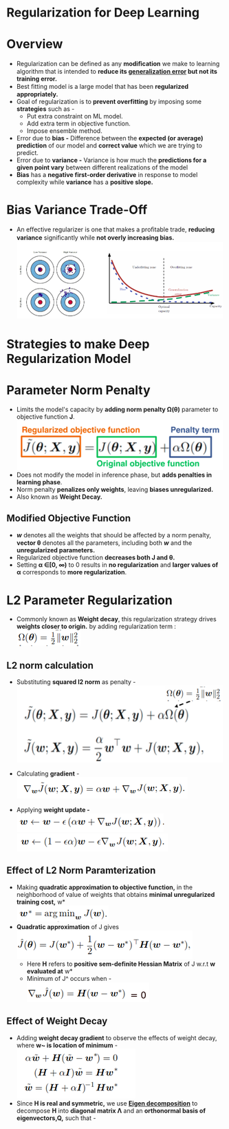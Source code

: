 # Regularization for Deep Learning

# Overview
* Regularization can be defined as any **modiﬁcation** we make to learning algorithm that is intended to **reduce its [generalization error](https://github.com/purvasingh96/Deep-learning-with-neural-networks/tree/master/Notes/Ch_4_Machine_Learning_Basics#capacity-overfitting-and-underfitting) but not its training error.**
* Best ﬁtting model is a large model that has been **regularized appropriately.**
* Goal of regularization is to **prevent overfitting** by imposing some **strategies** such as -
    * Put extra constraint on ML model.
    * Add extra term in objective function.
    * Impose ensemble method.
 * Error due to **bias -** Difference between the **expected (or average) prediction** of our model and **correct value** which we are trying to predict. 
 * Error due to **variance -** Variance is how much the **predictions for a given point vary** between different realizations of the model
 * **Bias** has a **negative first-order derivative** in response to model complexity while **variance** has a **positive slope.**
 
 # Bias Variance Trade-Off
 * An eﬀective regularizer is one that makes a proﬁtable trade, **reducing variance** signiﬁcantly while **not overly increasing bias.**<br>
 <img src="./images/01.bias_variance_trade_off.png"></img>

# Strategies to make Deep Regularization Model
# Parameter Norm Penalty
* Limits the model's capacity by **adding norm penalty Ω(θ)** parameter to objective function **J**. <br>
 <img src="./images/02.norm_penalities.png"></img>
* Does not modify the model in inference phase, but **adds penalties in learning phase**.
* Norm penalty **penalizes only weights**, leaving **biases unregularized.** 
* Also known as **Weight Decay.**

## Modified Objective Function
* ***w*** denotes all the weights that should be aﬀected by a norm penalty, **vector θ** denotes all the parameters, including both ***w*** and the **unregularized parameters.**
* Regularized objective function **decreases both J and θ.**
* Setting **α ∈[0, ∞)** to 0 results in **no regularization** and **larger values of α** corresponds to **more regularization**.

# L2 Parameter Regularization

* Commonly known as **Weight decay**, this regularization strategy drives **weights closer to origin.** by adding regularization term :<br>
<img src="./images/03.l2_norm_penalty.png"></img>

## L2 norm calculation
* Substituting **squared l2 norm** as penalty -<br>
<img src="./images/04.l2_norm_substitution.png"></img>

* Calculating **gradient** -<br>
<img src="./images/05.l2_weight_update.png"></img>

* Applying **weight update -**<br>
<img src="./images/06.l2_weight_update_2.png"></img><br>
<img src="./images/07.l2_weight_update_3.png"></img>

## Effect of L2 Norm Paramterization
* Making **quadratic approximation to objective function,** in the neighborhood of value of weights that obtains **minimal unregularized training cost,** w*<br>
<img src="./images/08.l2_minimum_training_cost.png"></img>
* **Quadratic approximation** of J gives <br>
<img src="./images/09.l2_quadratic_approximation.png"></img><br>
   * Here **H** refers to **positive sem-definite Hessian Matrix** of J w.r.t **w evaluated at** w* 
   * Minimum of J^ occurs when -<br>
   <img src="./images/10.l2_approximaton_minimal.png"></img><br>
   
## Effect of Weight Decay 
* Adding **weight decay gradient** to observe the effects of weight decay, where **w~ is location of minimum** -<br>
<img src="./images/11.l2_effect_of_weight_decay.png"></img><br>
* Since **H is real and symmetric,** we use **[Eigen decomposition](https://github.com/purvasingh96/Deep-learning-with-neural-networks/blob/ce2a66e2e4b4a6b44422ae15f1ac0f0d73c822df/Notes/Ch_1_Linear_algebra/Readme.md#eigen-decomposition)**  to decompose **H** into **diagonal matrix Λ** and an **orthonormal basis of eigenvectors,Q,** such that -<br>





